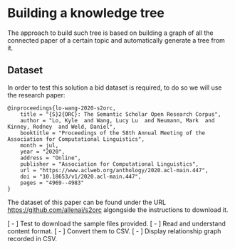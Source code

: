 # Building a knowledge tree

The approach to build such tree is based on building a graph of all the connected paper of a certain topic and
automatically generate a tree from it.

## Dataset

In order to test this solution a bid dataset is required, to do so we will use the research paper:
```
@inproceedings{lo-wang-2020-s2orc,
    title = "{S}2{ORC}: The Semantic Scholar Open Research Corpus",
    author = "Lo, Kyle  and Wang, Lucy Lu  and Neumann, Mark  and Kinney, Rodney  and Weld, Daniel",
    booktitle = "Proceedings of the 58th Annual Meeting of the Association for Computational Linguistics",
    month = jul,
    year = "2020",
    address = "Online",
    publisher = "Association for Computational Linguistics",
    url = "https://www.aclweb.org/anthology/2020.acl-main.447",
    doi = "10.18653/v1/2020.acl-main.447",
    pages = "4969--4983"
}
```

The dataset of this paper can be found under the URL https://github.com/allenai/s2orc algongside the instructions to
download it. 

[ - ] Test to download the sample files provided.
[ - ] Read and understand content format.
[ - ] Convert them to CSV.
[ - ] Display relationship graph recorded in CSV.
